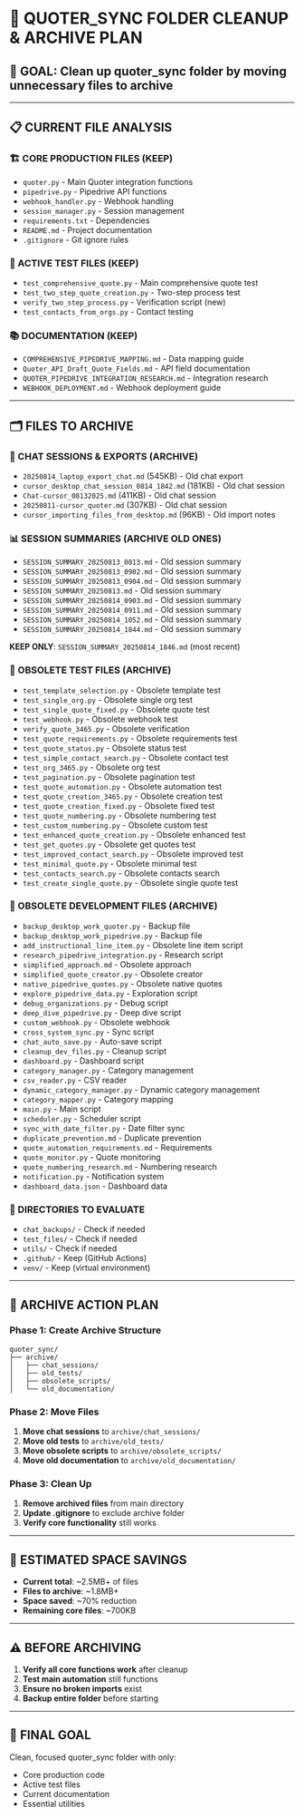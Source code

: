 # 📁 QUOTER_SYNC FOLDER CLEANUP & ARCHIVE PLAN

## 🎯 **GOAL**: Clean up quoter_sync folder by moving unnecessary files to archive

---

## 📋 **CURRENT FILE ANALYSIS**

### **🏗️ CORE PRODUCTION FILES (KEEP)**
- `quoter.py` - Main Quoter integration functions
- `pipedrive.py` - Pipedrive API functions  
- `webhook_handler.py` - Webhook handling
- `session_manager.py` - Session management
- `requirements.txt` - Dependencies
- `README.md` - Project documentation
- `.gitignore` - Git ignore rules

### **🧪 ACTIVE TEST FILES (KEEP)**
- `test_comprehensive_quote.py` - Main comprehensive quote test
- `test_two_step_quote_creation.py` - Two-step process test
- `verify_two_step_process.py` - Verification script (new)
- `test_contacts_from_orgs.py` - Contact testing

### **📚 DOCUMENTATION (KEEP)**
- `COMPREHENSIVE_PIPEDRIVE_MAPPING.md` - Data mapping guide
- `Quoter_API_Draft_Quote_Fields.md` - API field documentation
- `QUOTER_PIPEDRIVE_INTEGRATION_RESEARCH.md` - Integration research
- `WEBHOOK_DEPLOYMENT.md` - Webhook deployment guide

---

## 🗂️ **FILES TO ARCHIVE**

### **📝 CHAT SESSIONS & EXPORTS (ARCHIVE)**
- `20250814_laptop_export_chat.md` (545KB) - Old chat export
- `cursor_desktop_chat_session_0814_1842.md` (181KB) - Old chat session
- `Chat-cursor_08132025.md` (411KB) - Old chat session
- `20250811-cursor_quoter.md` (307KB) - Old chat session
- `cursor_importing_files_from_desktop.md` (96KB) - Old import notes

### **📊 SESSION SUMMARIES (ARCHIVE OLD ONES)**
- `SESSION_SUMMARY_20250813_0813.md` - Old session summary
- `SESSION_SUMMARY_20250813_0902.md` - Old session summary  
- `SESSION_SUMMARY_20250813_0904.md` - Old session summary
- `SESSION_SUMMARY_20250813.md` - Old session summary
- `SESSION_SUMMARY_20250814_0903.md` - Old session summary
- `SESSION_SUMMARY_20250814_0911.md` - Old session summary
- `SESSION_SUMMARY_20250814_1052.md` - Old session summary
- `SESSION_SUMMARY_20250814_1844.md` - Old session summary

**KEEP ONLY**: `SESSION_SUMMARY_20250814_1846.md` (most recent)

### **🧪 OBSOLETE TEST FILES (ARCHIVE)**
- `test_template_selection.py` - Obsolete template test
- `test_single_org.py` - Obsolete single org test
- `test_single_quote_fixed.py` - Obsolete quote test
- `test_webhook.py` - Obsolete webhook test
- `verify_quote_3465.py` - Obsolete verification
- `test_quote_requirements.py` - Obsolete requirements test
- `test_quote_status.py` - Obsolete status test
- `test_simple_contact_search.py` - Obsolete contact test
- `test_org_3465.py` - Obsolete org test
- `test_pagination.py` - Obsolete pagination test
- `test_quote_automation.py` - Obsolete automation test
- `test_quote_creation_3465.py` - Obsolete creation test
- `test_quote_creation_fixed.py` - Obsolete fixed test
- `test_quote_numbering.py` - Obsolete numbering test
- `test_custom_numbering.py` - Obsolete custom test
- `test_enhanced_quote_creation.py` - Obsolete enhanced test
- `test_get_quotes.py` - Obsolete get quotes test
- `test_improved_contact_search.py` - Obsolete improved test
- `test_minimal_quote.py` - Obsolete minimal test
- `test_contacts_search.py` - Obsolete contacts search
- `test_create_single_quote.py` - Obsolete single quote test

### **🔧 OBSOLETE DEVELOPMENT FILES (ARCHIVE)**
- `backup_desktop_work_quoter.py` - Backup file
- `backup_desktop_work_pipedrive.py` - Backup file
- `add_instructional_line_item.py` - Obsolete line item script
- `research_pipedrive_integration.py` - Research script
- `simplified_approach.md` - Obsolete approach
- `simplified_quote_creator.py` - Obsolete creator
- `native_pipedrive_quotes.py` - Obsolete native quotes
- `explore_pipedrive_data.py` - Exploration script
- `debug_organizations.py` - Debug script
- `deep_dive_pipedrive.py` - Deep dive script
- `custom_webhook.py` - Obsolete webhook
- `cross_system_sync.py` - Sync script
- `chat_auto_save.py` - Auto-save script
- `cleanup_dev_files.py` - Cleanup script
- `dashboard.py` - Dashboard script
- `category_manager.py` - Category management
- `csv_reader.py` - CSV reader
- `dynamic_category_manager.py` - Dynamic category management
- `category_mapper.py` - Category mapping
- `main.py` - Main script
- `scheduler.py` - Scheduler script
- `sync_with_date_filter.py` - Date filter sync
- `duplicate_prevention.md` - Duplicate prevention
- `quote_automation_requirements.md` - Requirements
- `quote_monitor.py` - Quote monitoring
- `quote_numbering_research.md` - Numbering research
- `notification.py` - Notification system
- `dashboard_data.json` - Dashboard data

### **📁 DIRECTORIES TO EVALUATE**
- `chat_backups/` - Check if needed
- `test_files/` - Check if needed  
- `utils/` - Check if needed
- `.github/` - Keep (GitHub Actions)
- `venv/` - Keep (virtual environment)

---

## 🚀 **ARCHIVE ACTION PLAN**

### **Phase 1: Create Archive Structure**
```
quoter_sync/
├── archive/
│   ├── chat_sessions/
│   ├── old_tests/
│   ├── obsolete_scripts/
│   └── old_documentation/
```

### **Phase 2: Move Files**
1. **Move chat sessions** to `archive/chat_sessions/`
2. **Move old tests** to `archive/old_tests/`
3. **Move obsolete scripts** to `archive/obsolete_scripts/`
4. **Move old documentation** to `archive/old_documentation/`

### **Phase 3: Clean Up**
1. **Remove archived files** from main directory
2. **Update .gitignore** to exclude archive folder
3. **Verify core functionality** still works

---

## 💾 **ESTIMATED SPACE SAVINGS**

- **Current total**: ~2.5MB+ of files
- **Files to archive**: ~1.8MB+ 
- **Space saved**: ~70% reduction
- **Remaining core files**: ~700KB

---

## ⚠️ **BEFORE ARCHIVING**

1. **Verify all core functions work** after cleanup
2. **Test main automation** still functions
3. **Ensure no broken imports** exist
4. **Backup entire folder** before starting

---

## 🎯 **FINAL GOAL**

Clean, focused quoter_sync folder with only:
- Core production code
- Active test files  
- Current documentation
- Essential utilities
